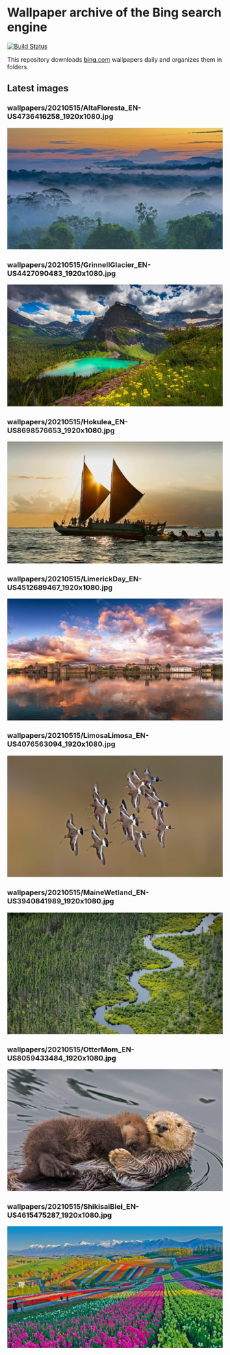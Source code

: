 # Wallpaper archive of the Bing search engine

[![Build Status](https://travis-ci.org/kijart/bing-daily-images-dl.svg?branch=wallpapers)](https://travis-ci.org/kijart/bing-daily-images-dl)

This repository downloads [bing.com](https://www.bing.com) wallpapers daily and organizes them in folders.

## Latest images

<!-- Wallpapers -->

### wallpapers/20210515/AltaFloresta_EN-US4736416258_1920x1080.jpg

![wallpapers/20210515/AltaFloresta_EN-US4736416258_1920x1080.jpg](wallpapers/20210515/AltaFloresta_EN-US4736416258_1920x1080.jpg)

### wallpapers/20210515/GrinnellGlacier_EN-US4427090483_1920x1080.jpg

![wallpapers/20210515/GrinnellGlacier_EN-US4427090483_1920x1080.jpg](wallpapers/20210515/GrinnellGlacier_EN-US4427090483_1920x1080.jpg)

### wallpapers/20210515/Hokulea_EN-US8698576653_1920x1080.jpg

![wallpapers/20210515/Hokulea_EN-US8698576653_1920x1080.jpg](wallpapers/20210515/Hokulea_EN-US8698576653_1920x1080.jpg)

### wallpapers/20210515/LimerickDay_EN-US4512689467_1920x1080.jpg

![wallpapers/20210515/LimerickDay_EN-US4512689467_1920x1080.jpg](wallpapers/20210515/LimerickDay_EN-US4512689467_1920x1080.jpg)

### wallpapers/20210515/LimosaLimosa_EN-US4076563094_1920x1080.jpg

![wallpapers/20210515/LimosaLimosa_EN-US4076563094_1920x1080.jpg](wallpapers/20210515/LimosaLimosa_EN-US4076563094_1920x1080.jpg)

### wallpapers/20210515/MaineWetland_EN-US3940841989_1920x1080.jpg

![wallpapers/20210515/MaineWetland_EN-US3940841989_1920x1080.jpg](wallpapers/20210515/MaineWetland_EN-US3940841989_1920x1080.jpg)

### wallpapers/20210515/OtterMom_EN-US8059433484_1920x1080.jpg

![wallpapers/20210515/OtterMom_EN-US8059433484_1920x1080.jpg](wallpapers/20210515/OtterMom_EN-US8059433484_1920x1080.jpg)

### wallpapers/20210515/ShikisaiBiei_EN-US4615475287_1920x1080.jpg

![wallpapers/20210515/ShikisaiBiei_EN-US4615475287_1920x1080.jpg](wallpapers/20210515/ShikisaiBiei_EN-US4615475287_1920x1080.jpg)


